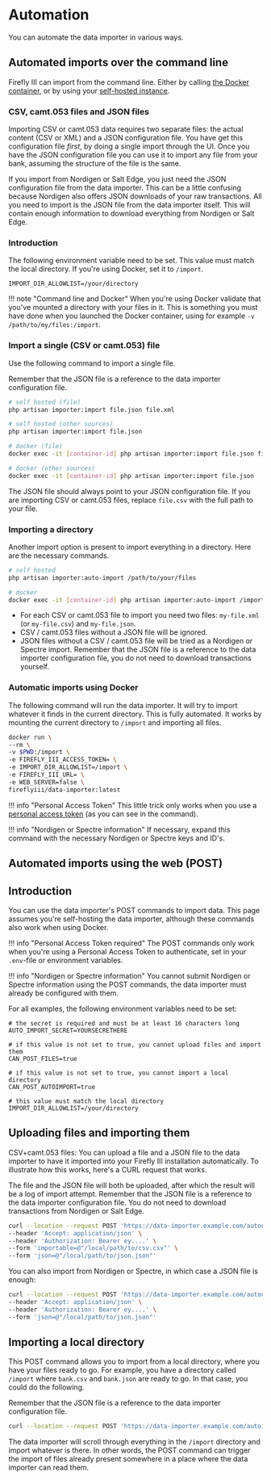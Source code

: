 # Automation

You can automate the data importer in various ways.  

## Automated imports over the command line

Firefly III can import from the command line. Either by calling [the Docker container](../installation/docker.md), or by using your [self-hosted instance](../installation/self-hosted.md).

### CSV, camt.053 files and JSON files

Importing CSV or camt.053 data requires two separate files: the actual content (CSV or XML) and a JSON configuration file. You have get this configuration file *first*, by doing a single import through the UI. Once you have the JSON configuration file you can use it to import any file from your bank, assuming the structure of the file is the same.

If you import from Nordigen or Salt Edge, you just need the JSON configuration file from the data importer. This can be a little confusing because Nordigen also offers JSON downloads of your raw transactions. All you need to import is the JSON file from the data importer itself. This will contain enough information to download everything from Nordigen or Salt Edge.

### Introduction

The following environment variable need to be set. This value must match the local directory. If you're using Docker, set it to `/import`. 

```
IMPORT_DIR_ALLOWLIST=/your/directory
```

!!! note "Command line and Docker"
    When you're using Docker validate that you've mounted a directory with your files in it. This is something you must have done when you launched the Docker container, using for example `-v /path/to/my/files:/import`.

### Import a single (CSV or camt.053) file

Use the following command to import a single file.

Remember that the JSON file is a reference to the data importer configuration file. 

```bash
# self hosted (file)
php artisan importer:import file.json file.xml

# self hosted (other sources)
php artisan importer:import file.json

# docker (file)
docker exec -it [container-id] php artisan importer:import file.json file.csv

# docker (other sources)
docker exec -it [container-id] php artisan importer:import file.json
```

The JSON file should always point to your JSON configuration file. If you are importing CSV or camt.053 files, replace `file.csv` with the full path to your file.

### Importing a directory

Another import option is present to import everything in a directory. Here are the necessary commands. 

```bash
# self hosted
php artisan importer:auto-import /path/to/your/files

# docker
docker exec -it [container-id] php artisan importer:auto-import /import
```

- For each CSV or camt.053 file to import you need two files: `my-file.xml` (or `my-file.csv`) and `my-file.json`.
- CSV / camt.053 files without a JSON file will be ignored.
- JSON files without a CSV / camt.053 file will be tried as a Nordigen or Spectre import. Remember that the JSON file is a reference to the data importer configuration file, you do not need to download transactions yourself.

### Automatic imports using Docker

The following command will run the data importer. It will try to import whatever it finds in the current directory. This is fully automated. It works by mounting the current directory to `/import` and importing all files.

```bash
docker run \
--rm \
-v $PWD:/import \
-e FIREFLY_III_ACCESS_TOKEN= \
-e IMPORT_DIR_ALLOWLIST=/import \
-e FIREFLY_III_URL= \
-e WEB_SERVER=false \
fireflyiii/data-importer:latest
```

!!! info "Personal Access Token"
    This little trick only works when you use a [personal access token](../installation/configuration.md) (as you can see in the command).

!!! info "Nordigen or Spectre information"
    If necessary, expand this command with the necessary Nordigen or Spectre keys and ID's.

## Automated imports using the web (POST)

## Introduction

You can use the data importer's POST commands to import data. This page assumes you're self-hosting the data importer, although these commands also work when using Docker.

!!! info "Personal Access Token required"
    The POST commands only work when you're using a Personal Access Token to authenticate, set in your `.env`-file or environment variables.

!!! info "Nordigen or Spectre information"
    You cannot submit Nordigen or Spectre information using the POST commands, the data importer must already be configured with them.

For all examples, the following environment variables need to be set:

```
# the secret is required and must be at least 16 characters long
AUTO_IMPORT_SECRET=YOURSECRETHERE

# if this value is not set to true, you cannot upload files and import them
CAN_POST_FILES=true

# if this value is not set to true, you cannot import a local directory
CAN_POST_AUTOIMPORT=true

# this value must match the local directory
IMPORT_DIR_ALLOWLIST=/your/directory
```

## Uploading files and importing them

CSV+camt.053 files: You can upload a file and a JSON file to the data importer to have it imported into your Firefly III installation automatically. To illustrate how this works, here's a CURL request that works.

The file and the JSON file will both be uploaded, after which the result will be a log of import attempt. Remember that the JSON file is a reference to the data importer configuration file. You do not need to download transactions from Nordigen or Salt Edge.

```bash
curl --location --request POST 'https://data-importer.example.com/autoupload?secret=YOURSECRETHERE' \
--header 'Accept: application/json' \
--header 'Authorization: Bearer ey....' \
--form 'importable=@"/local/path/to/csv.csv"' \
--form 'json=@"/local/path/to/json.json"'
```

You can also import from Nordigen or Spectre, in which case a JSON file is enough:

```bash
curl --location --request POST 'https://data-importer.example.com/autoupload?secret=YOURSECRETHERE' \
--header 'Accept: application/json' \
--header 'Authorization: Bearer ey....' \
--form 'json=@"/local/path/to/json.json"'
```

## Importing a local directory

This POST command allows you to import from a local directory, where you have your files ready to go. For example, you have a directory called `/import` where `bank.csv` and `bank.json` are ready to go. In that case, you could do the following.

Remember that the JSON file is a reference to the data importer configuration file. 

```bash
curl --location --request POST 'https://data-importer.example.com/autoimport?directory=/import&secret=YOURSECRETHERE'
```

The data importer will scroll through everything in the `/import` directory and import whatever is there. In other words, the POST command can trigger the import of files already present somewhere in a place where the data importer can read them.
